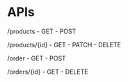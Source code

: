 # APIs

/products
    - GET
    - POST

/products/{id}
    - GET
    - PATCH
    - DELETE

/order
    - GET
    - POST

/orders/{id}
    - GET
    - DELETE